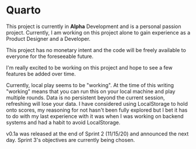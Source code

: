 # Quarto

This project is currently in **Alpha** Development and is a personal passion project. Currently, I am working on this project alone to gain experience as a Product Designer and a Developer.

This project has no monetary intent and the code will be freely available to everyone for the foreseeable future.

I'm really excited to be working on this project and hope to see a few features be added over time.

Currently, local play seems to be "working". At the time of this writing "working" means that you can run this on your local machine and play multiple rounds. Data is no persistent beyond the current session, refreshing will lose your data. I have considered using LocalStorage to hold onto scores, my reasoning for not hasn't been fully explored but I bet it has to do with my last experience with it was when I was working on backend systems and had a habit to avoid LocalStorage.

v0.1a was released at the end of Sprint 2 (11/15/20) and announced the next day. Sprint 3's objectives are currently being chosen.
